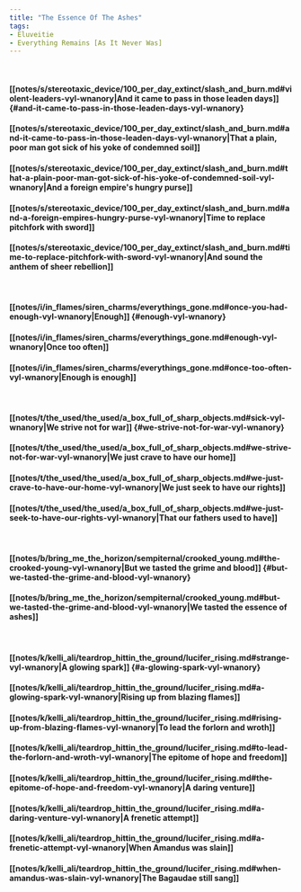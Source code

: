 ```yaml
---
title: "The Essence Of The Ashes"
tags:
- Eluveitie
- Everything Remains [As It Never Was]
---
```

&nbsp;
#### [[notes/s/stereotaxic_device/100_per_day_extinct/slash_and_burn.md#violent-leaders-vyl-wnanory|And it came to pass in those leaden days]] {#and-it-came-to-pass-in-those-leaden-days-vyl-wnanory}
#### [[notes/s/stereotaxic_device/100_per_day_extinct/slash_and_burn.md#and-it-came-to-pass-in-those-leaden-days-vyl-wnanory|That a plain, poor man got sick of his yoke of condemned soil]]
#### [[notes/s/stereotaxic_device/100_per_day_extinct/slash_and_burn.md#that-a-plain-poor-man-got-sick-of-his-yoke-of-condemned-soil-vyl-wnanory|And a foreign empire's hungry purse]]
#### [[notes/s/stereotaxic_device/100_per_day_extinct/slash_and_burn.md#and-a-foreign-empires-hungry-purse-vyl-wnanory|Time to replace pitchfork with sword]]
#### [[notes/s/stereotaxic_device/100_per_day_extinct/slash_and_burn.md#time-to-replace-pitchfork-with-sword-vyl-wnanory|And sound the anthem of sheer rebellion]]
&nbsp;
#### [[notes/i/in_flames/siren_charms/everythings_gone.md#once-you-had-enough-vyl-wnanory|Enough]] {#enough-vyl-wnanory}
#### [[notes/i/in_flames/siren_charms/everythings_gone.md#enough-vyl-wnanory|Once too often]]
#### [[notes/i/in_flames/siren_charms/everythings_gone.md#once-too-often-vyl-wnanory|Enough is enough]]
&nbsp;
#### [[notes/t/the_used/the_used/a_box_full_of_sharp_objects.md#sick-vyl-wnanory|We strive not for war]] {#we-strive-not-for-war-vyl-wnanory}
#### [[notes/t/the_used/the_used/a_box_full_of_sharp_objects.md#we-strive-not-for-war-vyl-wnanory|We just crave to have our home]]
#### [[notes/t/the_used/the_used/a_box_full_of_sharp_objects.md#we-just-crave-to-have-our-home-vyl-wnanory|We just seek to have our rights]]
#### [[notes/t/the_used/the_used/a_box_full_of_sharp_objects.md#we-just-seek-to-have-our-rights-vyl-wnanory|That our fathers used to have]]
&nbsp;
#### [[notes/b/bring_me_the_horizon/sempiternal/crooked_young.md#the-crooked-young-vyl-wnanory|But we tasted the grime and blood]] {#but-we-tasted-the-grime-and-blood-vyl-wnanory}
#### [[notes/b/bring_me_the_horizon/sempiternal/crooked_young.md#but-we-tasted-the-grime-and-blood-vyl-wnanory|We tasted the essence of ashes]]
&nbsp;
#### [[notes/k/kelli_ali/teardrop_hittin_the_ground/lucifer_rising.md#strange-vyl-wnanory|A glowing spark]] {#a-glowing-spark-vyl-wnanory}
#### [[notes/k/kelli_ali/teardrop_hittin_the_ground/lucifer_rising.md#a-glowing-spark-vyl-wnanory|Rising up from blazing flames]]
#### [[notes/k/kelli_ali/teardrop_hittin_the_ground/lucifer_rising.md#rising-up-from-blazing-flames-vyl-wnanory|To lead the forlorn and wroth]]
#### [[notes/k/kelli_ali/teardrop_hittin_the_ground/lucifer_rising.md#to-lead-the-forlorn-and-wroth-vyl-wnanory|The epitome of hope and freedom]]
#### [[notes/k/kelli_ali/teardrop_hittin_the_ground/lucifer_rising.md#the-epitome-of-hope-and-freedom-vyl-wnanory|A daring venture]]
#### [[notes/k/kelli_ali/teardrop_hittin_the_ground/lucifer_rising.md#a-daring-venture-vyl-wnanory|A frenetic attempt]]
#### [[notes/k/kelli_ali/teardrop_hittin_the_ground/lucifer_rising.md#a-frenetic-attempt-vyl-wnanory|When Amandus was slain]]
#### [[notes/k/kelli_ali/teardrop_hittin_the_ground/lucifer_rising.md#when-amandus-was-slain-vyl-wnanory|The Bagaudae still sang]]
